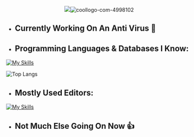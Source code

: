<p align="center">
 <img src=<"https://imgbb.com/"><img src="https://i.ibb.co/4gms0K7/coollogo-com-4998102.png" alt="coollogo-com-4998102" border="0"></a>
</p>

- ## Currently Working On An Anti Virus 🦠
- ## Programming Languages & Databases I Know:

  
[![My Skills](https://skillicons.dev/icons?i=cs,py,cpp,mongodb,sqlite)](https://skillicons.dev)

![Top Langs](https://github-readme-stats.vercel.app/api/top-langs/?username=Ohadgips&layout=compact)

- ## Mostly Used Editors:


[![My Skills](https://skillicons.dev/icons?i=vscode,visualstudio)](https://skillicons.dev)
- ## Not Much Else Going On Now 👍
<!--
**Ohadgips/Ohadgips** is a ✨ _special_ ✨ repository because its `README.md` (this file) appears on your GitHub profile.

Here are some ideas to get you started:

- 🔭 I’m currently working on ...
- 🌱 I’m currently learning ...
- 👯 I’m looking to collaborate on ...
- 🤔 I’m looking for help with ...
- 💬 Ask me about ...
- 📫 How to reach me: ...
- 😄 Pronouns: ...
- ⚡ Fun fact: ...
-->
